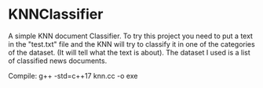# KNNClassifier
A simple KNN document Classifier.
To try this project you need to put a text in the "test.txt" file and the KNN will try to classify it in one of the categories of the dataset. (It will tell what the text is about).
The dataset I used is a list of classified news documents.

Compile:
g++ -std=c++17 knn.cc -o exe
